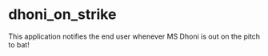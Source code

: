 # dhoni_on_strike
This application notifies the end user whenever MS Dhoni is out on the pitch to bat!
